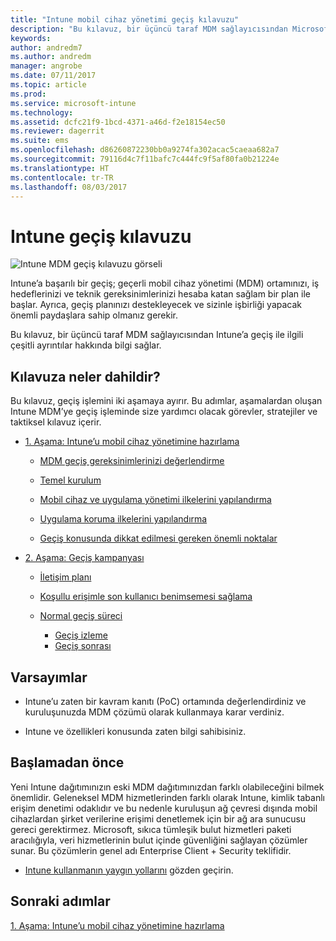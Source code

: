 ```yaml
---
title: "Intune mobil cihaz yönetimi geçiş kılavuzu"
description: "Bu kılavuz, bir üçüncü taraf MDM sağlayıcısından Microsoft Intune’a geçiş ile ilgili çeşitli ayrıntılar hakkında bilgi sağlar."
keywords: 
author: andredm7
ms.author: andredm
manager: angrobe
ms.date: 07/11/2017
ms.topic: article
ms.prod: 
ms.service: microsoft-intune
ms.technology: 
ms.assetid: dcfc21f9-1bcd-4371-a46d-f2e18154ec50
ms.reviewer: dagerrit
ms.suite: ems
ms.openlocfilehash: d86260872230bb0a9274fa302acac5caeaa682a7
ms.sourcegitcommit: 79116d4c7f11bafc7c444fc9f5af80fa0b21224e
ms.translationtype: HT
ms.contentlocale: tr-TR
ms.lasthandoff: 08/03/2017
---
```

# <a name="intune-migration-guide"></a>Intune geçiş kılavuzu

![Intune MDM geçiş kılavuzu görseli](./media/MDM-migration-guide-art.PNG)

Intune’a başarılı bir geçiş; geçerli mobil cihaz yönetimi (MDM) ortamınızı, iş hedeflerinizi ve teknik gereksinimlerinizi hesaba katan sağlam bir plan ile başlar. Ayrıca, geçiş planınızı destekleyecek ve sizinle işbirliği yapacak önemli paydaşlara sahip olmanız gerekir.

Bu kılavuz, bir üçüncü taraf MDM sağlayıcısından Intune’a geçiş ile ilgili çeşitli ayrıntılar hakkında bilgi sağlar.

## <a name="whats-included-in-this-guide"></a>Kılavuza neler dahildir?

Bu kılavuz, geçiş işlemini iki aşamaya ayırır. Bu adımlar, aşamalardan oluşan Intune MDM’ye geçiş işleminde size yardımcı olacak görevler, stratejiler ve taktiksel kılavuz içerir.

-   [1. Aşama: Intune’u mobil cihaz yönetimine hazırlama](migration-guide-prepare.md)

    -   [MDM geçiş gereksinimlerinizi değerlendirme](migration-guide-prepare.md#assess-mdm-requirements)

    -   [Temel kurulum](migration-guide-setup.md)

    -   [Mobil cihaz ve uygulama yönetimi ilkelerini yapılandırma](migration-guide-configure-policies.md)

    -   [Uygulama koruma ilkelerini yapılandırma](migration-guide-app-protection-policies.md)

    -   [Geçiş konusunda dikkat edilmesi gereken önemli noktalar](migration-guide-considerations.md)

-   [2. Aşama: Geçiş kampanyası](migration-guide-campaign.md)

    -   [İletişim planı](migration-guide-communication-plan.md)

    -   [Koşullu erişimle son kullanıcı benimsemesi sağlama](migration-guide-drive-adoption.md)

    -   [Normal geçiş süreci](migration-guide-cycle.md)
        -   [Geçiş izleme](migration-guide-cycle.md#monitoring-migration)
        -   [Geçiş sonrası](migration-guide-cycle.md#post-migration)

## <a name="assumptions"></a>Varsayımlar

-   Intune’u zaten bir kavram kanıtı (PoC) ortamında değerlendirdiniz ve kuruluşunuzda MDM çözümü olarak kullanmaya karar verdiniz.

-   Intune ve özellikleri konusunda zaten bilgi sahibisiniz.

## <a name="before-you-begin"></a>Başlamadan önce

Yeni Intune dağıtımınızın eski MDM dağıtımınızdan farklı olabileceğini bilmek önemlidir. Geleneksel MDM hizmetlerinden farklı olarak Intune, kimlik tabanlı erişim denetimi odaklıdır ve bu nedenle kuruluşun ağ çevresi dışında mobil cihazlardan şirket verilerine erişimi denetlemek için bir ağ ara sunucusu gereci gerektirmez. Microsoft, sıkıca tümleşik bulut hizmetleri paketi aracılığıyla, veri hizmetlerinin bulut içinde güvenliğini sağlayan çözümler sunar. Bu çözümlerin genel adı Enterprise Client + Security teklifidir.

-   [Intune kullanmanın yaygın yollarını](common-scenarios.md) gözden geçirin.

## <a name="next-steps"></a>Sonraki adımlar

[1. Aşama: Intune’u mobil cihaz yönetimine hazırlama](migration-guide-prepare.md)
